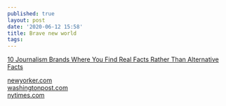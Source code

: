 ```yaml
---
published: true
layout: post
date: '2020-06-12 15:58'
title: Brave new world
tags: 
---
```

[10 Journalism Brands Where You Find Real Facts Rather Than Alternative Facts](https://www.forbes.com/sites/berlinschoolofcreativeleadership/2017/02/01/10-journalism-brands-where-you-will-find-real-facts-rather-than-alternative-facts/#6b1b3bcee9b5)

[newyorker.com](https://www.newyorker.com)  
[washingtonpost.com](https://www.washingtonpost.com)  
[nytimes.com](https://www.nytimes.com)
